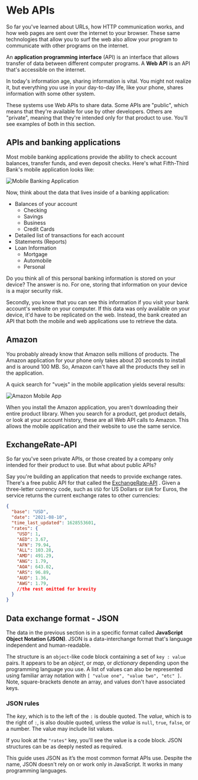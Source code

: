 # Web APIs

So far you've learned about URLs, how HTTP communication works, and how web pages are sent over the internet to your browser. These same technologies that allow you to surf the web also allow your program to communicate with other programs on the internet.

An **application programming interface** (API) is an interface that allows transfer of data between different computer programs. A **Web API** is an API that's accessible on the internet.

In today's information age, sharing information is vital. You might not realize it, but everything you use in your day-to-day life, like your phone, shares information with some other system.

These systems use Web APIs to share data. Some APIs are "public", which means that they're available for use by other developers. Others are "private", meaning that they're intended only for that product to use. You'll see examples of both in this section.

## APIs and banking applications

Most mobile banking applications provide the ability to check account balances, transfer funds, and even deposit checks. Here's what Fifth-Third Bank's mobile application looks like:

![Mobile Banking Application](https://bootcamp-os-lms-prd-public.s3.us-west-2.amazonaws.com/content/7d371d7737c27c48d1487a833db972b3.png)

Now, think about the data that lives inside of a banking application:

-   Balances of your account
    -   Checking
    -   Savings
    -   Business
    -   Credit Cards
-   Detailed list of transactions for each account
-   Statements (Reports)
-   Loan Information
    -   Mortgage
    -   Automobile
    -   Personal

Do you think all of this personal banking information is stored on your device? The answer is no. For one, storing that information on your device is a major security risk.

Secondly, you know that you can see this information if you visit your bank account's website on your computer. If this data was only available on your device, it'd have to be replicated on the web. Instead, the bank created an API that both the mobile and web applications use to retrieve the data.

## Amazon

You probably already know that Amazon sells millions of products. The Amazon application for your phone only takes about 20 seconds to install and is around 100 MB. So, Amazon can't have all the products they sell in the application.

A quick search for "vuejs" in the mobile application yields several results:

![Amazon Mobile App](https://bootcamp-os-lms-prd-public.s3.us-west-2.amazonaws.com/content/a49173731ee061f77dc48414d5870b9c.png)

When you install the Amazon application, you aren't downloading their entire product library. When you search for a product, get product details, or look at your account history, these are all Web API calls to Amazon. This allows the mobile application and their website to use the same service.

## ExchangeRate-API

So far you've seen private APIs, or those created by a company only intended for their product to use. But what about public APIs?

Say you're building an application that needs to provide exchange rates. There's a free public API for that called the [ExchangeRate-API](https://www.exchangerate-api.com/) . Given a three-letter currency code, such as `USD` for US Dollars or `EUR` for Euros, the service returns the current exchange rates to other currencies:

```json
{
  "base": "USD",
  "date": "2021-08-10",
  "time_last_updated": 1628553601,
  "rates": {
    "USD": 1,
    "AED": 3.67,
    "AFN": 79.94,
    "ALL": 103.28,
    "AMD": 491.29,
    "ANG": 1.79,
    "AOA": 643.02,
    "ARS": 96.89,
    "AUD": 1.36,
    "AWG": 1.79,
    //the rest omitted for brevity
  }
}
```

## Data exchange format - JSON

The data in the previous section is in a specific format called **JavaScript Object Notation (JSON)**. JSON is a data-interchange format that's language independent and human-readable.

The structure is an `object`-like code block containing a set of `key : value` pairs. It appears to be an _object_, or _map_, or _dictionary_ depending upon the programming language you use. A list of values can also be represented using familiar array notation with `[ "value one", "value two", "etc" ]`. Note, square-brackets denote an array, and values don't have associated keys.

### JSON rules

The _key_, which is to the left of the `:` is double quoted. The _value_, which is to the right of `:`, is also double quoted, unless the _value_ is `null`, `true`, `false`, or a number. The value may include list values.

If you look at the `"rates"` key, you'll see the value is a code block. JSON structures can be as deeply nested as required.

This guide uses JSON as it’s the most common format APIs use. Despite the name, JSON doesn't rely on or work only in JavaScript. It works in many programming languages.